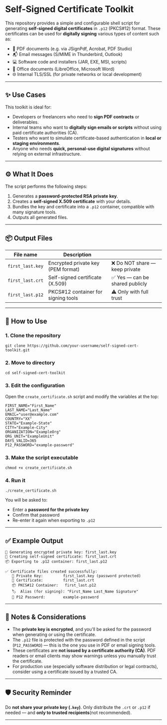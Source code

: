 # Self-Signed Certificate Toolkit

This repository provides a simple and configurable shell script for generating **self-signed digital certificates** in `.p12` (PKCS#12) format. These certificates can be used for **digitally signing** various types of content such as:

- 📄 PDF documents (e.g. via JSignPdf, Acrobat, PDF Studio)
- 📬 Email messages (S/MIME in Thunderbird, Outlook)
- 💻 Software code and installers (JAR, EXE, MSI, scripts)
- 📝 Office documents (LibreOffice, Microsoft Word)
- 🌐 Internal TLS/SSL (for private networks or local development)

---

## ✨ Use Cases

This toolkit is ideal for:

- Developers or freelancers who need to **sign PDF contracts** or deliverables.
- Internal teams who want to **digitally sign emails or scripts** without using paid certificate authorities (CA).
- Testers who want to simulate certificate-based authentication in **local or staging environments**.
- Anyone who needs **quick, personal-use digital signatures** without relying on external infrastructure.

---

## ⚙️ What It Does

The script performs the following steps:

1. Generates a **password-protected RSA private key**.
2. Creates a **self-signed X.509 certificate** with your details.
3. Bundles the key and certificate into a `.p12` container, compatible with many signature tools.
4. Outputs all generated files.

---

## 📦 Output Files

| File name              | Description                                |                                  |
|------------------------|--------------------------------------------|----------------------------------|
| `first_last.key`       | Encrypted private key (PEM format)         | ❌ Do NOT share — keep private  |
| `first_last.crt`       | Self-signed certificate (X.509)            | ✅ Yes — can be shared publicly |
| `first_last.p12`       | PKCS#12 container for signing tools        | ⚠️ Only with full trust         |

---

## 🔧 How to Use

### 1. Clone the repository

```
git clone https://github.com/your-username/self-signed-cert-toolkit.git
```
### 2. Move to directory

```
cd self-signed-cert-toolkit
```

### 3. Edit the configuration

Open the `create_certificate.sh` script and modify the variables at the top:

```
FIRST_NAME="First_Name"
LAST_NAME="Last_Name"
EMAIL="user@example.com"
COUNTRY="XX"
STATE="Example-State"
CITY="Example-City"
ORGANIZATION="ExampleOrg"
ORG_UNIT="ExampleUnit"
DAYS_VALID=365
P12_PASSWORD="example-password"
```

### 3. Make the script executable

```
chmod +x create_certificate.sh
```

### 4. Run it

```
./create_certificate.sh
```

You will be asked to:
- Enter a **password for the private key**
- Confirm that password
- Re-enter it again when exporting to `.p12`

---

## ✅ Example Output

```
🔐 Generating encrypted private key: first_last.key
📄 Creating self-signed certificate: first_last.crt
📦 Exporting to .p12 container: first_last.p12

✅ Certificate files created successfully:
   🔑 Private Key:         first_last.key (password protected)
   📄 Certificate:         first_last.crt
   📦 PKCS#12 Container:   first_last.p12
   🏷  Alias (for signing): "First_Name Last_Name Signature"
   🔐 P12 Password:        example-password
```

---

## 📌 Notes & Considerations

- The **private key is encrypted**, and you'll be asked for the password when generating or using the certificate.
- The `.p12` file is protected with the password defined in the script (`P12_PASSWORD`) — this is the one you use in PDF or email signing tools.
- These certificates are **not issued by a certificate authority (CA)**. PDF readers or email clients may show warnings unless you manually trust the certificate.
- For production use (especially software distribution or legal contracts), consider using a certificate issued by a trusted CA.

---

## 🛡️ Security Reminder

Do **not share your private key (`.key`)**. Only distribute the `.crt` or `.p12` if needed — and **only to trusted recipients**(not recommended).

---

